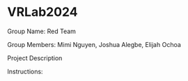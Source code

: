 # VRLab2024
Group Name: Red Team 

Group Members: Mimi Nguyen, Joshua Alegbe, Elijah Ochoa

Project Description

Instructions:
